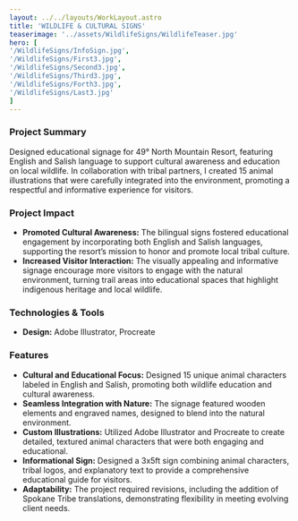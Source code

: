 ```yaml
---
layout: ../../layouts/WorkLayout.astro
title: 'WILDLIFE & CULTURAL SIGNS'
teaserimage: '../assets/WildlifeSigns/WildlifeTeaser.jpg'
hero: [
'/WildlifeSigns/InfoSign.jpg',
'/WildlifeSigns/First3.jpg',
'/WildlifeSigns/Second3.jpg',
'/WildlifeSigns/Third3.jpg',
'/WildlifeSigns/Forth3.jpg',
'/WildlifeSigns/Last3.jpg'
]
---
```


### Project Summary
<div class="project-summary">
Designed educational signage for 49° North Mountain Resort, featuring English and Salish language to support cultural awareness and education on local wildlife. In collaboration with tribal partners, I created 15 animal illustrations that were carefully integrated into the environment, promoting a respectful and informative experience for visitors.
</div>

### Project Impact
* **Promoted Cultural Awareness:** The bilingual signs fostered educational engagement by incorporating both English and Salish languages, supporting the resort’s mission to honor and promote local tribal culture.
* **Increased Visitor Interaction:** The visually appealing and informative signage encourage more visitors to engage with the natural environment, turning trail areas into educational spaces that highlight indigenous heritage and local wildlife.

### Technologies & Tools
* **Design:** Adobe Illustrator, Procreate

### Features

* **Cultural and Educational Focus:** Designed 15 unique animal characters labeled in English and Salish, promoting both wildlife education and cultural awareness.
* **Seamless Integration with Nature:** The signage featured wooden elements and engraved names, designed to blend into the natural environment.
* **Custom Illustrations:** Utilized Adobe Illustrator and Procreate to create detailed, textured animal characters that were both engaging and educational.
* **Informational Sign:** Designed a 3x5ft sign combining animal characters, tribal logos, and explanatory text to provide a comprehensive educational guide for visitors.
* **Adaptability:** The project required revisions, including the addition of Spokane Tribe translations, demonstrating flexibility in meeting evolving client needs.
